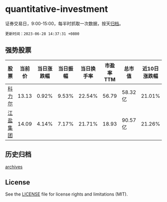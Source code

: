 # quantitative-investment

证券交易日，9:00-15:00，每半时抓取一次数据，按天[归档](archives)。

`更新时间：2023-06-28 14:37:31 +0800`

## 强势股票

|股票|当前价|当日涨跌幅|当日振幅|当日换手率|市盈率TTM|总市值|近10日涨跌幅|
|----|----|----|----|----|----|----|----|
|[科力尔](https://xueqiu.com/S/SZ002892)|13.13|0.92%|9.53%|22.54%|56.79|58.32亿|21.01%|
|[江盐集团](https://xueqiu.com/S/SH601065)|14.09|4.14%|7.17%|21.71%|18.93|90.57亿|21.26%|

## 历史归档

[archives](archives)

## License

See the [LICENSE](LICENSE) file for license rights and limitations (MIT).